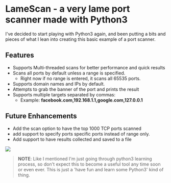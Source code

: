 # LameScan - a very lame port scanner made with Python3

I've decided to start playing with Python3 again, and been putting a bits and pieces 
of what I lean into creating this basic example of a port scanner.

## Features

- Supports Multi-threaded scans for better performance and quick results
- Scans all ports by default unless a range is specified.
  - Right now if no range is entered, it scans all 65535 ports.
- Supports domain names and IPs by default.
- Attempts to grab the banner of the port and prints the result  
- Supports multiple targets separated by commas: 
    - Example: **facebook.com,192.168.1.1,google.com,127.0.0.1**
  
## Future Enhancements
- Add the scan option to have the top 1000 TCP ports scanned
- add support to specify ports specific ports instead of range only.
- Add support to have results collected and saved to a file
  
![](https://i.imgur.com/tBFae3s.gif)

> **NOTE**: Like I mentioned I'm just going through python3 learning process, so don't expect this to become
a useful tool any time soon or even ever. This is just a 'have fun and learn some Python3' kind of thing. 


